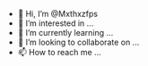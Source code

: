 - 👋 Hi, I’m @Mxthxzfps
- 👀 I’m interested in ...
- 🌱 I’m currently learning ...
- 💞️ I’m looking to collaborate on ...
- 📫 How to reach me ...

<!---
Mxthxzfps/Mxthxzfps is a ✨ special ✨ repository because its `README.md` (this file) appears on your GitHub profile.
You can click the Preview link to take a look at your changes.
--->
